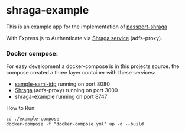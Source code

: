 # shraga-example

This is an example app for the implementation of [passport-shraga](https://github.com/ShragaUser/passport-shraga)

With Express.js to Authenticate via [Shraga service](https://shragauser.github.io/adfs-proxy/#/) (adfs-proxy).

### Docker compose:

For easy development a docker-compose is in this projects source. 
the compose created a three layer container with these services: 
* [sample-saml-idp](https://github.com/kristophjunge/docker-test-saml-idp) running on port 8080
* [Shraga](https://shragauser.github.io/adfs-proxy/#/) (adfs-proxy) running on port 3000
* shraga-example running on port 8747

How to Run: 
```
cd ./example-compose 
docker-compose -f "docker-compose.yml" up -d --build
```
